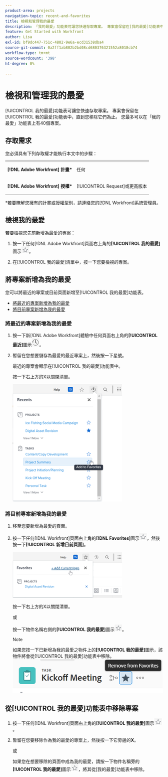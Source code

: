 ```yaml
---
product-area: projects
navigation-topic: recent-and-favorites
title: 檢視和管理我的最愛
description: 「我的最愛」功能表可讓您快速存取專案。 專案會保留在[我的最愛]功能表中，直到您將其移除為止。 您最多可以在「我的最愛」功能表上有40個專案。
feature: Get Started with Workfront
author: Lisa
exl-id: bf9dc447-751c-4802-9e6a-ecd31538dba4
source-git-commit: 0a2ff1ab802b2bd08cd680376321552a8018cb74
workflow-type: tm+mt
source-wordcount: '398'
ht-degree: 0%

---
```


# 檢視和管理我的最愛

[!UICONTROL 我的最愛]功能表可讓您快速存取專案。 專案會保留在[!UICONTROL 我的最愛]功能表中，直到您移除它們為止。 您最多可以在「我的最愛」功能表上有40個專案。

## 存取需求

您必須具有下列存取權才能執行本文中的步驟：

<table style="table-layout:auto"> 
 <col> 
 </col> 
 <col> 
 </col> 
 <tbody> 
  <tr> 
   <td role="rowheader"><strong>[!DNL Adobe Workfront] 計畫*</strong></td> 
   <td> <p>任何</p> </td> 
  </tr> 
  <tr> 
   <td role="rowheader"><strong>[!DNL Adobe Workfront] 授權*</strong></td> 
   <td> <p>[!UICONTROL Request]或更高版本</p> </td> 
  </tr> 
 </tbody> 
</table>

&#42;若要瞭解您擁有的計畫或授權型別，請連絡您的[!DNL Workfront]系統管理員。

## 檢視我的最愛

若要檢視您先前新增為最愛的專案：

1. 按一下任何[!DNL Adobe Workfront]頁面右上角的&#x200B;**[!UICONTROL 我的最愛]**&#x200B;圖示![我的最愛](assets/favorites-icon.png)。

1. 在[!UICONTROL 我的最愛]清單中，按一下您要檢視的專案。

## 將專案新增為我的最愛

您可以將最近的專案或目前頁面新增至[!UICONTROL 我的最愛]功能表。

* [將最近的專案新增為我的最愛](#add-recent-items-as-a-favorite)
* [將目前專案新增為我的最愛](#add-the-current-item-as-a-favorite)

### 將最近的專案新增為我的最愛

1. 按一下新[!DNL Adobe Workfront]體驗中任何頁面右上角的&#x200B;**[!UICONTROL 最近]**&#x200B;圖示![[!UICONTROL 最近]](assets/recents-icon-40x43.png)。
1. 暫留在您想要儲存為最愛的最近專案上，然後按一下星號。

   最近的專案會顯示在[!UICONTROL 我的最愛]功能表中。

   按一下右上方的X以關閉清單。

   ![最愛最近專案](assets/favorite-recent-item-2022-350x375.png)

### 將目前專案新增為我的最愛

1. 移至您要新增為最愛的頁面。
1. 按一下任何[!DNL Workfront]頁面右上角的&#x200B;**[!DNL Favorites]**&#x200B;圖示![我的最愛](assets/favorites-icon.png)，然後按一下&#x200B;**[!UICONTROL 新增目前頁面]**。

   ![將目前頁面新增至我的最愛](assets/add-current-page-favorite-2022-350x147.png)

   按一下右上方的X以關閉清單。

   或

   按一下物件名稱右側的&#x200B;**[!UICONTROL 我的最愛]**&#x200B;圖示![我的最愛](assets/favorites-icon.png)。

   >[!NOTE]
   >
   >如果您按一下已新增為我的最愛之物件上的&#x200B;**[!UICONTROL 我的最愛]**&#x200B;圖示，該物件將會從[!UICONTROL 我的最愛]功能表中移除。\
   >![從我的最愛移除](assets/nwe-remove-from-favorites-350x52.png)

## 從[!UICONTROL 我的最愛]功能表中移除專案

1. 按一下任何[!DNL Workfront]頁面右上角的&#x200B;**[!UICONTROL 我的最愛]**&#x200B;圖示![我的最愛](assets/favorites-icon.png)。

1. 暫留在您要移除作為我的最愛的專案上，然後按一下它旁邊的&#x200B;**X**。

   或

   如果您在想要移除的頁面中成為我的最愛，請按一下物件名稱旁的&#x200B;**[!UICONTROL 我的最愛]**&#x200B;圖示![我的最愛](assets/favorites-icon.png)，將其從[我的最愛]功能表中移除。
